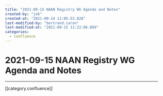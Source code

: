 ```yaml
---
title: "2021-09-15 NAAN Registry WG Agenda and Notes"
created-by: "jak"
created-at: "2021-09-14 11:05:53.828"
last-modified-by: "bertrand.caron"
last-modified-at: "2021-09-15 11:22:06.869"
categories:
  - confluence
---
```


# 2021-09-15 NAAN Registry WG Agenda and Notes


---

[[category.confluence]]
